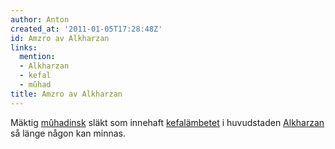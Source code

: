```yaml
---
author: Anton
created_at: '2011-01-05T17:28:48Z'
id: Amzro av Alkharzan
links:
  mention:
  - Alkharzan
  - kefal
  - mûhad
title: Amzro av Alkharzan
---
```


Mäktig [mûhadinsk] släkt som innehaft [kefalämbetet] i huvudstaden [Alkharzan] så länge någon kan
minnas.

  [mûhadinsk]: mûhad
  [kefalämbetet]: kefal
  [Alkharzan]: Alkharzan

